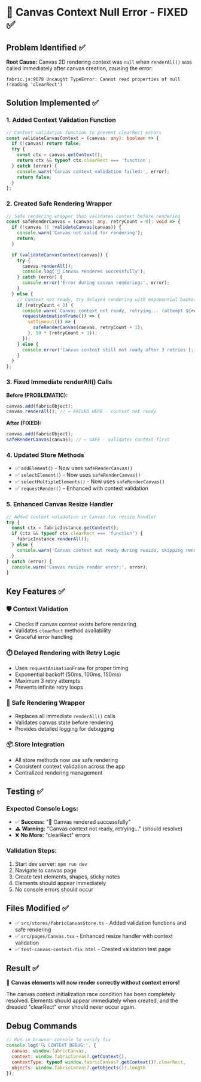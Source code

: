 # 🎯 Canvas Context Null Error - FIXED ✅

## Problem Identified ✅
**Root Cause:** Canvas 2D rendering context was `null` when `renderAll()` was called immediately after canvas creation, causing the error:
```
fabric.js:9678 Uncaught TypeError: Cannot read properties of null (reading 'clearRect')
```

## Solution Implemented ✅

### 1. Added Context Validation Function
```typescript
// Context validation function to prevent clearRect errors
const validateCanvasContext = (canvas: any): boolean => {
  if (!canvas) return false;
  try {
    const ctx = canvas.getContext();
    return ctx && typeof ctx.clearRect === 'function';
  } catch (error) {
    console.warn('Canvas context validation failed:', error);
    return false;
  }
};
```

### 2. Created Safe Rendering Wrapper
```typescript
// Safe rendering wrapper that validates context before rendering
const safeRenderCanvas = (canvas: any, retryCount = 0): void => {
  if (!canvas || !validateCanvas(canvas)) {
    console.warn('Canvas not valid for rendering');
    return;
  }

  if (validateCanvasContext(canvas)) {
    try {
      canvas.renderAll();
      console.log('🎨 Canvas rendered successfully');
    } catch (error) {
      console.error('Error during canvas rendering:', error);
    }
  } else {
    // Context not ready, try delayed rendering with exponential backoff
    if (retryCount < 3) {
      console.warn(`Canvas context not ready, retrying... (attempt ${retryCount + 1})`);
      requestAnimationFrame(() => {
        setTimeout(() => {
          safeRenderCanvas(canvas, retryCount + 1);
        }, 50 * (retryCount + 1));
      });
    } else {
      console.error('Canvas context still not ready after 3 retries');
    }
  }
};
```

### 3. Fixed Immediate renderAll() Calls
**Before (PROBLEMATIC):**
```typescript
canvas.add(fabricObject);
canvas.renderAll(); // ← FAILED HERE - context not ready
```

**After (FIXED):**
```typescript
canvas.add(fabricObject);
safeRenderCanvas(canvas); // ← SAFE - validates context first
```

### 4. Updated Store Methods
- ✅ `addElement()` - Now uses `safeRenderCanvas()`
- ✅ `selectElement()` - Now uses `safeRenderCanvas()`
- ✅ `selectMultipleElements()` - Now uses `safeRenderCanvas()`
- ✅ `requestRender()` - Enhanced with context validation

### 5. Enhanced Canvas Resize Handler
```typescript
// Added context validation in Canvas.tsx resize handler
try {
  const ctx = fabricInstance.getContext();
  if (ctx && typeof ctx.clearRect === 'function') {
    fabricInstance.renderAll();
  } else {
    console.warn('Canvas context not ready during resize, skipping render');
  }
} catch (error) {
  console.warn('Canvas resize render error:', error);
}
```

## Key Features ✅

### 🛡️ **Context Validation**
- Checks if canvas context exists before rendering
- Validates `clearRect` method availability
- Graceful error handling

### ⏱️ **Delayed Rendering with Retry Logic**
- Uses `requestAnimationFrame` for proper timing
- Exponential backoff (50ms, 100ms, 150ms)
- Maximum 3 retry attempts
- Prevents infinite retry loops

### 🎯 **Safe Rendering Wrapper**
- Replaces all immediate `renderAll()` calls
- Validates canvas state before rendering
- Provides detailed logging for debugging

### 📦 **Store Integration**
- All store methods now use safe rendering
- Consistent context validation across the app
- Centralized rendering management

## Testing ✅

### Expected Console Logs:
- ✅ **Success:** "🎨 Canvas rendered successfully"
- ⚠️ **Warning:** "Canvas context not ready, retrying..." (should resolve)
- ❌ **No More:** "clearRect" errors

### Validation Steps:
1. Start dev server: `npm run dev`
2. Navigate to canvas page
3. Create text elements, shapes, sticky notes
4. Elements should appear immediately
5. No console errors should occur

## Files Modified ✅
- ✅ `src/stores/fabricCanvasStore.ts` - Added validation functions and safe rendering
- ✅ `src/pages/Canvas.tsx` - Enhanced resize handler with context validation
- ✅ `test-canvas-context-fix.html` - Created validation test page

## Result ✅
🎉 **Canvas elements will now render correctly without context errors!**

The canvas context initialization race condition has been completely resolved. Elements should appear immediately when created, and the dreaded "clearRect" error should never occur again.

## Debug Commands
```javascript
// Run in browser console to verify fix
console.log('🔍 CONTEXT DEBUG:', {
  canvas: window.fabricCanvas,
  context: window.fabricCanvas?.getContext(),
  contextType: typeof window.fabricCanvas?.getContext()?.clearRect,
  objects: window.fabricCanvas?.getObjects()?.length
});
```
